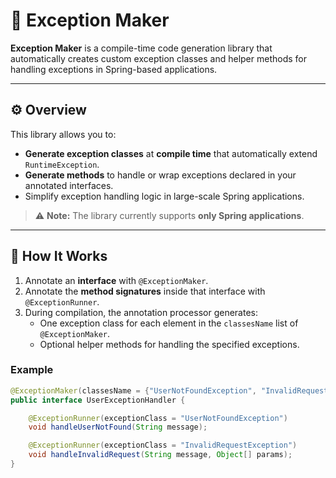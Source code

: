 # 🧩 Exception Maker

**Exception Maker** is a compile-time code generation library that automatically creates custom exception classes and helper methods for handling exceptions in Spring-based applications.

---

## ⚙️ Overview

This library allows you to:

- **Generate exception classes** at **compile time** that automatically extend `RuntimeException`.
- **Generate methods** to handle or wrap exceptions declared in your annotated interfaces.
- Simplify exception handling logic in large-scale Spring applications.

> ⚠️ **Note:** The library currently supports **only Spring applications**.

---

## 🧱 How It Works

1. Annotate an **interface** with `@ExceptionMaker`.
2. Annotate the **method signatures** inside that interface with `@ExceptionRunner`.
3. During compilation, the annotation processor generates:
   - One exception class for each element in the `classesName` list of `@ExceptionMaker`.
   - Optional helper methods for handling the specified exceptions.

### Example

```java
@ExceptionMaker(classesName = {"UserNotFoundException", "InvalidRequestException"})
public interface UserExceptionHandler {

    @ExceptionRunner(exceptionClass = "UserNotFoundException")
    void handleUserNotFound(String message);

    @ExceptionRunner(exceptionClass = "InvalidRequestException")
    void handleInvalidRequest(String message, Object[] params);
}

